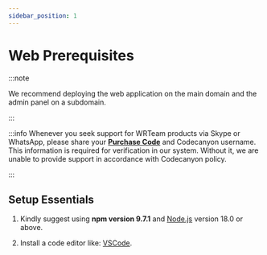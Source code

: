 ```yaml
---
sidebar_position: 1
---
```


# Web Prerequisites

:::note

We recommend deploying the web application on the main domain and the admin panel on a subdomain.

<!-- For **With SEO Support**:
- **VPS Hosting**: A Virtual Private Server (VPS) is mandatory to ensure reliable performance and security. Shared hosting environments are not supported for this web application.
- **Node.js Support**: The server must support Node.js, as it is essential for running the application.
- **Memory Requirements**: The server should have at least 3-4 GB of free RAM to handle the application's processes effectively.
- **SSH Root Access**: The server must provide SSH root access to execute Node.js commands and manage the application. -->

:::

<!-- :::caution

A VPS server is only required if you plan to use the web application with **SEO**. However, if you are only using the web application without SEO, the app, and the admin panel, you can opt for a shared hosting server as it is sufficient for these components.

::: -->

:::info
Whenever you seek support for WRTeam products via Skype or WhatsApp, please share your **[Purchase Code](https://help.market.envato.com/hc/en-us/articles/202822600-Where-Is-My-Purchase-Code)** and Codecanyon username. This information is required for verification in our system. Without it, we are unable to provide support in accordance with Codecanyon policy.

:::

## Setup Essentials

1. Kindly suggest using **npm version 9.7.1** and [Node.js](https://nodejs.org/en/download/) version 18.0 or above.

2. Install a code editor like: [VSCode](https://code.visualstudio.com/download).